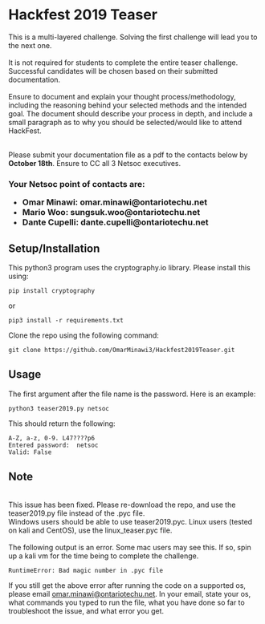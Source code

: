 <h1>Hackfest 2019 Teaser</h1>
This is a multi-layered challenge. Solving the first challenge will lead you to the next one.
<br><br>
It is not required for students to complete the entire teaser challenge. Successful candidates will be chosen based on their submitted documentation.<br><br>Ensure to document and explain your thought process/methodology, including the reasoning behind your selected methods and the intended goal. The document should describe your process in depth, and include a small paragraph as to why you should be selected/would like to attend HackFest.<br><br>

Please submit your documentation file as a pdf to the contacts below by <b>October 18th</b>. Ensure to CC all 3 Netsoc executives. 

<h3>Your Netsoc point of contacts are:
  <ul>
  <li>Omar Minawi: omar.minawi@ontariotechu.net</li>
  <li>Mario Woo: sungsuk.woo@ontariotechu.net</li>
  <li>Dante Cupelli: dante.cupelli@ontariotechu.net</li>
  </ul>
  </h3>  


<h2>Setup/Installation</h2>

This python3 program uses the cryptography.io library. Please install this using:
  ```
  pip install cryptography
  ```
  or
  ```
  pip3 install -r requirements.txt
  ```
Clone the repo using the following command:
  ```
  git clone https://github.com/OmarMinawi3/Hackfest2019Teaser.git
  ```

<h2>Usage</h2>

The first argument after the file name is the password. Here is an example:
```
python3 teaser2019.py netsoc
```
This should return the following:
```
A-Z, a-z, 0-9. L47????p6
Entered password:  netsoc
Valid: False
```

<h2>Note</h2>
<br> This issue has been fixed. Please re-download the repo, and use the teaser2019.py file instead of the .pyc file. </br>
Windows users should be able to use teaser2019.pyc. Linux users (tested on kali and CentOS), use the linux_teaser.pyc file. 
<br><br>
The following output is an error. Some mac users may see this. If so, spin up a kali vm for the time being to complete the challenge. 

```
RuntimeError: Bad magic number in .pyc file
```

If you still get the above error after running the code on a supported os, please email omar.minawi@ontariotechu.net. In your email, state your os, what commands you typed to run the file, what you have done so far to troubleshoot the issue, and what error you get. 
